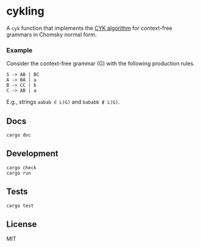 # cykling

A `cyk` function that implements the [CYK algorithm](https://en.wikipedia.org/wiki/CYK_algorithm) for context-free grammars in Chomsky normal form.

### Example

Consider the context-free grammar (G) with the following production rules.

```
S -> AB | BC
A -> BA | a
B -> CC | b
C -> AB | a
```

E.g., strings `aabab ∈ L(G)` and `bababb ∉ L(G)`.

## Docs

```
cargo doc
```

## Development

```
cargo check
cargo run
```

## Tests

```
cargo test
```

## License

MIT
